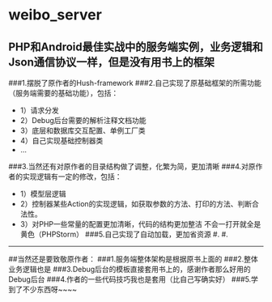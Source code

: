 # weibo_server
PHP和Android最佳实战中的服务端实例，业务逻辑和Json通信协议一样，但是没有用书上的框架
------
###1.摆脱了原作者的Hush-framework
###2.自己实现了原基础框架的所需功能（服务端需要的基础功能），包括：


- 1）请求分发
- 2）Debug后台需要的解析注释文档功能
- 3）底层和数据库交互配置、单例工厂类
- 4）自己实现基础控制器类
- ...

###3.当然还有对原作者的目录结构做了调整，化繁为简，更加清晰
###4.对原作者的实现逻辑有一定的修改，包括：
- 1）模型层逻辑
- 2）控制器某些Action的实现逻辑，如获取参数的方法、打印的方法、判断合法性。
- 3）对PHP一些常量的配置更加清晰，代码的结构更加整洁 不会一打开就全是黄色（PHPStorm）
###5.自己实现了自动加载，更加省资源
#.
#.
-----
##当然还是要致敬原作者：
###1.服务端整体架构是根据原书上面的
###2.整体业务逻辑也是
###3.Debug后台的模板直接套用书上的，感谢作者那么好用的Debug后台
###4.作者的一些代码技巧我也是套用（比自己写确实好）
###5.学到了不少东西呀~~~~